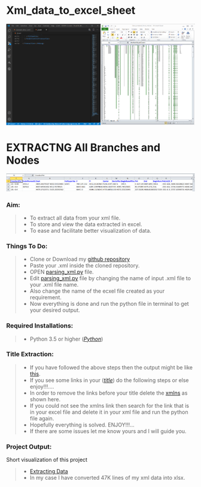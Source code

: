 # Xml_data_to_excel_sheet
![](https://github.com/rajith24/Xml_data_to_excel_sheet/blob/master/Data_extracted.PNG)
# EXTRACTNG All Branches and Nodes
![](https://github.com/rajith24/Xml_data_to_excel_sheet/blob/master/Title_extracted.PNG)
### Aim:
>   * To extract all data from your xml file.
>   * To store and view the data extracted in excel.
>   * To ease and facilitate better visualization of data.
### Things To Do:
>   * Clone or Download my [github repository](https://github.com/rajith24/Xml_data_to_excel_sheet.git)
>   * Paste your .xml inside the cloned repository.
>   * OPEN [parsing_xml.py](https://github.com/rajith24/Xml_data_to_excel_sheet/blob/master/parsing_xml.py) file.
>   * Edit [parsing_xml.py](https://github.com/rajith24/Xml_data_to_excel_sheet/blob/master/parsing_xml.py) file by changing the name of input .xml file to your .xml file name.
>   * Also change the name of the ecxel file created as your requirement.
>   * Now everything is done and run the python file in terminal to get your desired output.
### Required Installations:
>   * Python 3.5 or higher ([*Python*](https://www.python.org/downloads/release/python-370/))
### Title Extraction:
>   * If you have followed the above steps then the output might be like [this](https://github.com/rajith24/Xml_data_to_excel_sheet/blob/master/Title_extracted.PNG).
>   * If you see some links in your ([*title*](https://github.com/rajith24/Xml_data_to_excel_sheet/blob/master/your_data_has_been_extracted_1.xlsx)) do the following steps or else enjoy!!!....
>   * In order to remove the links before your title delete the [xmlns](https://github.com/rajith24/Xml_data_to_excel_sheet.git) as shown here.
>   * If you could not see the xmlns link then search for the link that is in your excel file and delete it in your xml file and run the python file again.
>   * Hopefully everything is solved. ENJOY!!!...
>   * If there are some issues let me know yours and I will guide you.

### Project Output:

Short visualization of this project 

>   * [Extracting Data](https://github.com/rajith24/Xml_data_to_excel_sheet/blob/master/Title_extracted.PNG)
>   * In my case I have converted 47K lines of my xml data into xlsx.
